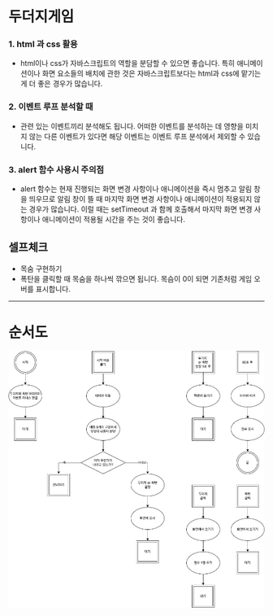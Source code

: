 # 두더지게임  

### 1. html 과 css 활용  
- html이나 css가 자바스크립트의 역할을 분담할 수 있으면 좋습니다. 특히 애니메이션이나 화면 요소들의 배치에 관한 것은 자바스크립트보다는 html과 css에 맡기는 게 더 좋은 경우가 많습니다.  

### 2. 이벤트 루프 분석할 때  
- 관련 있는 이벤트끼리 분석해도 됩니다. 어떠한 이벤트를 분석하는 데 영향을 미치지 않는 다른 이벤트가 있다면 해당 이벤트는 이벤트 루프 분석에서 제외할 수 있습니다.  

### 3. alert 함수 사용시 주의점  
- alert 함수는 현재 진행되는 화면 변경 사항이나 애니메이션을 즉시 멈추고 알림 창을 띄우므로 알림 창이 뜰 때 마지막 화면 변경 사항이나 애니메이션이 적용되지 않는 경우가 많습니다. 이럴 때는 setTimeout 과 함께 호출해서 마지막 화면 변경 사항이나 애니메이션이 적용될 시간을 주는 것이 좋습니다.  

## 셀프체크  
- 목숨 구현하기  
- 폭탄을 클릭할 때 목숨을 하나씩 깎으면 됩니다. 목슴이 0이 되면 기존처럼 게임 오버를 표시합니다.  
  
---

# 순서도
![순서도](./flowChart.jpeg)
